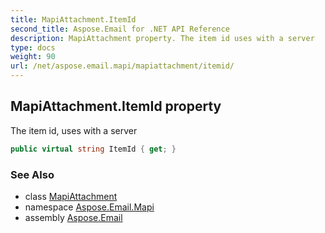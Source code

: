 ```yaml
---
title: MapiAttachment.ItemId
second_title: Aspose.Email for .NET API Reference
description: MapiAttachment property. The item id uses with a server
type: docs
weight: 90
url: /net/aspose.email.mapi/mapiattachment/itemid/
---
```

## MapiAttachment.ItemId property

The item id, uses with a server

```csharp
public virtual string ItemId { get; }
```

### See Also

* class [MapiAttachment](../)
* namespace [Aspose.Email.Mapi](../../mapiattachment/)
* assembly [Aspose.Email](../../../)


